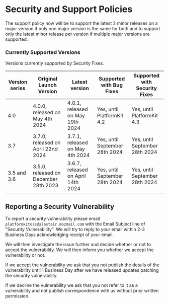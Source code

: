 # Security and Support Policies
The support policy now will be to support the latest 2 minor releases on a major version if only one major version is the same for both and to support only the latest minor release per version if multiple major versions are supported.

### Currently Supported Versions
Versions currently supported by Security Fixes.

| Version series | Original Launch Version | Latest version | Supported with Bug Fixes | Supported with Security Fixes |
|--| --|--|--|--|
| 4.0 | 4.0.0, released on May 4th 2024 | 4.0.1, released on May 19th 2024 | Yes, until PlatformKit 4.2 | Yes, until PlatformKit 4.3 | 
| 3.7 | 3.7.0, released on April 22nd 2024 | 3.7.1, released on May 4th 2024 | Yes, until September 28th 2024 | Yes, until September 28th 2024 | 
| 3.5 and 3.6 | 3.5.0, released on December 28th 2023 | 3.6.7, released on April 14th 2024 |  Yes, until September 28th 2024 | Yes, until September 28th 2024 | 


## Reporting a Security Vulnerability

To report a security vulnerability please email ``platformkitoss@alastair.mozmail.com`` with the Email Subject line of "Security Vulnerability". We will try to reply to your email within 2-3 Business Days acknowledging receipt of your email.

We will then investigate the issue further and decide whether or not to accept the vulnerability. We will then inform you whether we accept the vulnerability or not.

If we accept the vulnerability we ask that you not publish the details of the vulnerability until 1 Business Day after we have released updates patching the security vulnerability.

If we decline the vulnerability we ask that you not refer to it as a vulnerability and not publish correspondence with us without prior written permission.
